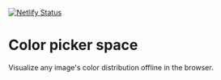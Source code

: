 [![Netlify Status](https://api.netlify.com/api/v1/badges/62d4d8a3-f08c-44e2-9dd2-c52bce696517/deploy-status)](https://app.netlify.com/sites/colorpicker-space/deploys)

# Color picker space
Visualize any image's color distribution offline in the browser.
